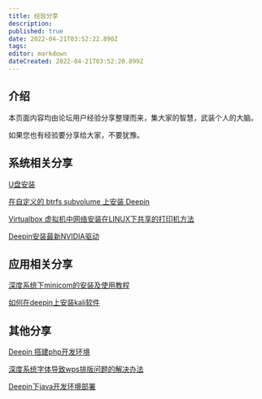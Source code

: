 ```yaml
---
title: 经验分享
description: 
published: true
date: 2022-04-21T03:52:22.890Z
tags: 
editor: markdown
dateCreated: 2022-04-21T03:52:20.899Z
---
```


## 介绍
本页面内容均由论坛用户经验分享整理而来，集大家的智慧，武装个人的大脑。

如果您也有经验要分享给大家，不要犹豫。

## 系统相关分享

[U盘安装](U盘安装)

[在自定义的 btrfs subvolume 上安装 Deepin](在自定义的_btrfs_subvolume_上安装_Deepin)

[Virtualbox 虚拟机中网络安装在LINUX下共享的打印机方法](Virtualbox_虚拟机中网络安装在LINUX下共享的打印机方法)

[Deepin安装最新NVIDIA驱动](Deepin安装最新NVIDIA驱动)

## 应用相关分享

[深度系统下minicom的安装及使用教程](深度系统下minicom的安装及使用教程)

[如何在deepin上安装kali软件](如何在deepin上安装kali软)


## 其他分享

[Deepin 搭建php开发环境](Deepin_搭建php开发环境)

[深度系统字体导致wps排版问题的解决办法](深度系统字体导致wps排版问题的解决办法)

[Deepin下java开发环境部署](Deepin下java开发环境部署)